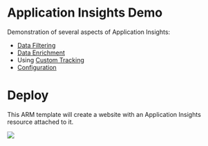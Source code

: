 # Application Insights Demo
Demonstration of several aspects of Application Insights:

- [Data Filtering](https://github.com/Ibis-Software/AppInsightsDemo/blob/master/src/AppInsightDemo/AppInsights/CustomTelemetryFilter.cs)
- [Data Enrichment](https://github.com/Ibis-Software/AppInsightsDemo/blob/master/src/AppInsightDemo/AppInsights/CustomInitializer.cs)
- Using [Custom Tracking](https://github.com/Ibis-Software/AppInsightsDemo/blob/master/src/AppInsightDemo/AppInsights/DurationTracker.cs)
- [Configuration](https://github.com/Ibis-Software/AppInsightsDemo/blob/master/src/AppInsightDemo/Startup.cs)

# Deploy

This ARM template will create a website with an Application Insights resource attached to it.

<a href="https://portal.azure.com/#create/Microsoft.Template/uri/https%3A%2F%2Fraw.githubusercontent.com%2FIbis-software%2FAppInsightsDemo%2Fmaster%2Fsrc%2FAppInsightDemoResources%2FWebSite.json" target="_blank">
    <img src="http://azuredeploy.net/deploybutton.png"/>
</a>
